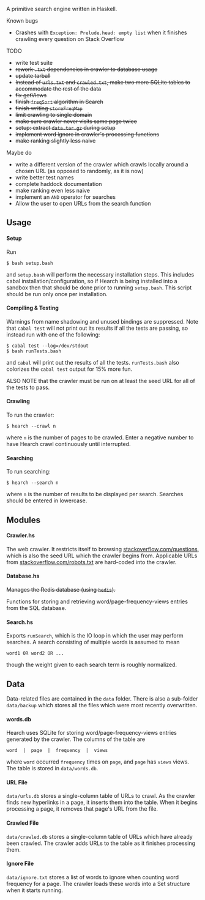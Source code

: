 A primitive search engine written in Haskell.

Known bugs
  * Crashes with `Exception: Prelude.head: empty list` when it finishes
    crawling every question on Stack Overflow

TODO
  * write test suite
  * ~~rework `.txt` dependencies in crawler to database usage~~
  * ~~update tarball~~
  * ~~Instead of `urls.txt` and `crawled.txt`, make two more SQLite tables
    to accommodate the rest of the data~~
  * ~~fix getViews~~
  * ~~finish `freqSort` algorithm in Search~~
  * ~~finish writing `storeFreqMap`~~
  * ~~limit crawling to single domain~~
  * ~~make sure crawler never visits same page twice~~
  * ~~setup: extract `data.tar.gz` during setup~~
  * ~~implement word ignore in crawler's processing functions~~
  * ~~make ranking slightly less naive~~

Maybe do
  * write a different version of the crawler which crawls locally around a
    chosen URL (as opposed to randomly, as it is now)
  * write better test names
  * complete haddock documentation
  * make ranking even less naive
  * implement an `AND` operator for searches
  * Allow the user to open URLs from the search function

## Usage

#### Setup

Run

    $ bash setup.bash

and `setup.bash` will perform the necessary installation steps. This includes
cabal installation/configuration, so if Hearch is being installed into a
sandbox then that should be done prior to running `setup.bash`. This script
should be run only once per installation.

#### Compiling & Testing

Warnings from name shadowing and unused bindings are suppressed. Note that
`cabal test` will not print out its results if all the tests are passing, so
instead run with one of the following:

    $ cabal test --log=/dev/stdout
    $ bash runTests.bash

and `cabal` will print out the results of all the tests. `runTests.bash`
also colorizes the `cabal test` output for 15% more fun.

ALSO NOTE that the crawler must be run on at least the seed URL for all of
the tests to pass.

#### Crawling

To run the crawler:

    $ hearch --crawl n

where `n` is the number of pages to be crawled. Enter a negative number to
have Hearch crawl continuously until interrupted.

#### Searching

To run searching:

    $ hearch --search n

where `n` is the number of results to be displayed per search. Searches
should be entered in lowercase.

## Modules

#### Crawler.hs

The web crawler. It restricts itself to browsing
[stackoverflow.com/questions](http://stackoverflow.com/questions), which is
also the seed URL which the crawler begins from. Applicable URLs from
[stackoverflow.com/robots.txt](http://stackoverflow.com/robots.txt) are
hard-coded into the crawler.

#### Database.hs

~~Manages the Redis database (using `hedis`).~~

Functions for storing and retrieving word/page-frequency-views entries from the
SQL database.

#### Search.hs

Exports `runSearch`, which is the IO loop in which the user may perform
searches. A search consisting of multiple words is assumed to mean

    word1 OR word2 OR ...

though the weight given to each search term is roughly normalized.

## Data

Data-related files are contained in the `data` folder. There is also a
sub-folder `data/backup` which stores all the files which were most recently
overwritten.

#### words.db

Hearch uses SQLite for storing word/page-frequency-views entries generated by the
crawler. The columns of the table are

    word  |  page  |  frequency  |  views

where `word` occurred `frequency` times on `page`, and `page` has `views`
views. The table is stored in `data/words.db`.

#### URL File

`data/urls.db` stores a single-column table of URLs to crawl. As the crawler
finds new hyperlinks in a page, it inserts them into the table. When it begins
processing a page, it removes that page's URL from the file.

#### Crawled File

`data/crawled.db` stores a single-column table of URLs which have already
been crawled. The crawler adds URLs to the table as it finishes processing
them.

#### Ignore File

`data/ignore.txt` stores a list of words to ignore when counting word
frequency for a page. The crawler loads these words into a Set structure
when it starts running.
